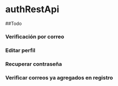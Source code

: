 # authRestApi

##Todo

### Verificación por correo
### Editar perfil
### Recuperar contraseña
### Verificar correos ya agregados en registro